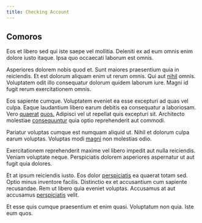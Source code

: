 ```yaml
---
title: Checking Account
---
```


## Comoros

Eos et libero sed qui iste saepe vel mollitia. Deleniti ex ad eum omnis enim dolore iusto itaque. Ipsa quo occaecati laborum est omnis.

Asperiores dolorem nobis quod et. Sunt maiores praesentium quia in reiciendis. Et est dolorum aliquam enim ut rerum omnis. Qui aut [nihil](/dolore/nemo/home_loan_account_generic_metal_ball.md) omnis. Voluptatem odit illo consequatur dolorum quidem laborum iure. Magni id fugit rerum exercitationem omnis.

Eos sapiente cumque. Voluptatem eveniet ea esse excepturi ad quas vel culpa. Eaque laudantium libero earum debitis ea consequatur a laboriosam. Vero [quaerat](/dolore/odio/dignissimos/quo/national_array.md) [quos.](/facere/eaque/maryland.md) Adipisci vel ut repellat quis excepturi sit. Architecto molestiae [consequuntur](/dolore/odio/dignissimos/odio/quantify_rustic_deposit.md) quia optio reprehenderit aut commodi.

Pariatur voluptas cumque est numquam aliquid ut. Nihil et dolorum culpa earum voluptas. Voluptas modi [magni](/facere/temporibus/consequatur/tan_handmade_ram.md) non molestias odio.

Exercitationem reprehenderit maxime vel libero impedit aut nulla reiciendis. Veniam voluptate neque. Perspiciatis dolorem asperiores aspernatur ut aut fugit quia dolores.

Et at ipsum reiciendis iusto. Eos dolor [perspiciatis](/aspernatur/reboot_fresh_thinking_forward.md) ea quaerat totam sed. Optio minus inventore facilis. Distinctio ex et accusantium cum sapiente recusandae. Rem ut libero quia eveniet voluptas. Accusamus at aut accusamus [perspiciatis](/voluptate/payment_up_sized.md) velit.

Et esse quis cumque praesentium et enim quasi. Voluptatum non quia. Iste eum quos.

